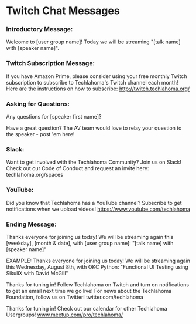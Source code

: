 # Twitch Chat Messages

### Introductory Message:

Welcome to [user group name]! Today we will be streaming "[talk name] with [speaker name]".

### Twitch Subscription Message:

If you have Amazon Prime, please consider using your free monthly Twitch subscription to subscribe to Techlahoma's Twitch channel each month! Here are the instructions on how to subscribe: http://twitch.techlahoma.org/

### Asking for Questions:

Any questions for [speaker first name]?

Have a great question? The AV team would love to relay your question to the speaker - post 'em here!

### Slack:

Want to get involved with the Techlahoma Community? Join us on Slack! Check out our Code of Conduct and request an invite here: techlahoma.org/spaces

### YouTube:

Did you know that Techlahoma has a YouTube channel? Subscribe to get notifications when we upload videos! https://www.youtube.com/techlahoma

### Ending Message:

Thanks everyone for joining us today! We will be streaming again this [weekday], [month & date], with [user group name]: "[talk name] with [speaker name]"

EXAMPLE: Thanks everyone for joining us today! We will be streaming again this Wednesday, August 8th, with OKC Python: "Functional UI Testing using SikuliX with David McGill"

Thanks for tuning in! Follow Techlahoma on Twitch and turn on notifications to get an email next time we go live! For news about the Techlahoma Foundation, follow us on Twitter! twitter.com/techlahoma

Thanks for tuning in! Check out our calendar for other Techlahoma Usergroups! www.meetup.com/pro/techlahoma/
